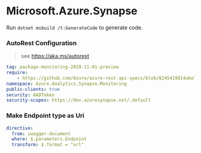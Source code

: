# Microsoft.Azure.Synapse

Run `dotnet msbuild /t:GenerateCode` to generate code.

### AutoRest Configuration
> see https://aka.ms/autorest

``` yaml
tag: package-monitoring-2019-11-01-preview
require:
    - https://github.com/Azure/azure-rest-api-specs/blob/8245419814abe72d2e2c5e79dc4cba8825d65e63/specification/synapse/data-plane/readme.md
namespace: Azure.Analytics.Synapse.Monitoring
public-clients: true
security: AADToken
security-scopes: https://dev.azuresynapse.net/.default
```

### Make Endpoint type as Uri

``` yaml
directive:
  from: swagger-document
  where: $.parameters.Endpoint
  transform: $.format = "url"
```